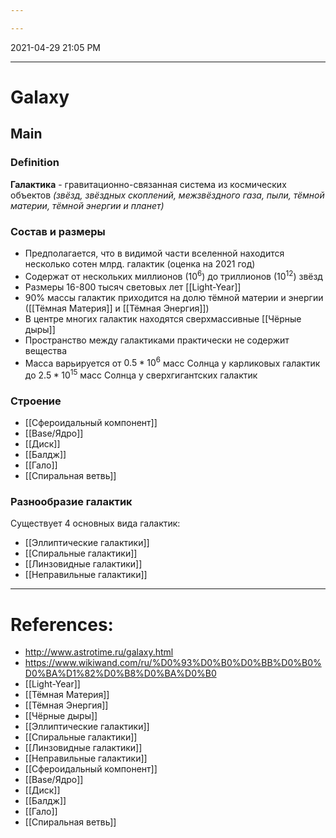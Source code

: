 ```yaml
---

---
```


2021-04-29 21:05 PM
***

# Galaxy
## Main
### Definition
**Галактика** - гравитационно-связанная система из космических объектов *(звёзд, звёздных скоплений, межзвёздного газа, пыли, тёмной материи, тёмной энергии и планет)*
### Состав и размеры
- Предполагается, что в видимой части вселенной находится несколько сотен млрд. галактик (оценка на 2021 год)
- Содержат от нескольких миллионов ($10^6$) до триллионов ($10^{12}$) звёзд
- Размеры 16-800 тысяч световых лет [[Light-Year]]
- 90% массы галактик приходится на долю тёмной материи и энергии ([[Тёмная Материя]] и [[Тёмная Энергия]])
- В центре многих галактик находятся сверхмассивные [[Чёрные дыры]]
- Пространство между галактиками практически не содержит вещества
- Масса варьируется от $0.5*{10^6}$ масс Солнца у карликовых галактик<br>до $2.5*10^{15}$ масс Солнца у сверхгигантских галактик

### Строение
- [[Сфероидальный компонент]]
- [[Base/Ядро]]
- [[Диск]]
- [[Балдж]]
- [[Гало]]
- [[Спиральная ветвь]]

### Разнообразие галактик
Существует 4 основных вида галактик:
- [[Эллиптические галактики]]
- [[Спиральные галактики]]
- [[Линзовидные галактики]]
- [[Неправильные галактики]]
***

# References:
- http://www.astrotime.ru/galaxy.html
- https://www.wikiwand.com/ru/%D0%93%D0%B0%D0%BB%D0%B0%D0%BA%D1%82%D0%B8%D0%BA%D0%B0
- [[Light-Year]]
- [[Тёмная Материя]]
- [[Тёмная Энергия]]
- [[Чёрные дыры]]
- [[Эллиптические галактики]]
- [[Спиральные галактики]]
- [[Линзовидные галактики]]
- [[Неправильные галактики]]
- [[Сфероидальный компонент]]
- [[Base/Ядро]]
- [[Диск]]
- [[Балдж]]
- [[Гало]]
- [[Спиральная ветвь]]

